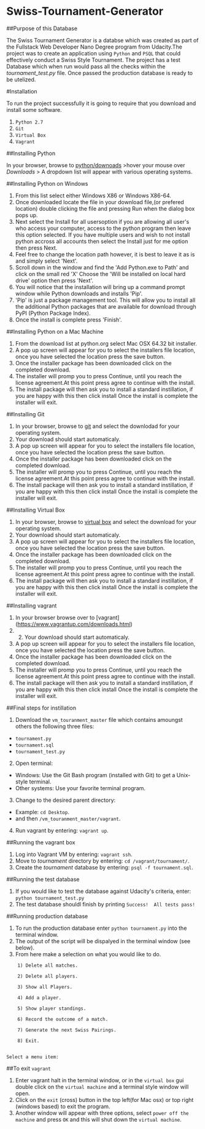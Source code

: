 # Swiss-Tournament-Generator

##Purpose of this Database

The Swiss Tournament Generator is a databse which was created as part of the Fullstack Web Developer Nano Degree program from Udacity.The project was to create an application using `Python` and `PSQL` that could effectively conduct a Swiss Style Tournament. The project has a test Database which when run would pass all the checks within the *tournament_test.py* file. Once passed the production database is ready to be utelized.

#Installation

To run the project successfully it is going to require that you download and install some software.

1. `Python 2.7`
2. `Git`
3. `Virtual Box`
4. `Vagrant`

##Installing Python

In your browser, browse to [python/downoads](https://www.python.org/downloads/) >hover your mouse over *Downloads* > A dropdown list will appear with various operating systems.

##Installing Python on Windows

1. From this list select either Windows X86 or Windows X86-64.
2. Once downloaded locate the file in your download file,(or prefered location) double clicking the file and pressing Run when the dialog box pops up.
3. Next select the Install for all usersoption if you are allowing all user's who access your computer, access to the python program then leave this option selected. If you have multiple users and wish to not install python accross all accounts then select the Install just for me option then press Next.
4. Feel free to change the location path however, it is best to leave it as is and simply select 'Next'.
5. Scroll down in the window and find the 'Add Python.exe to Path' and click on the small red 'X' Choose the 'Will be installed on local hard drive' option then press 'Next'.
6. You will notice that the installation will bring up a command prompt window while Python downloads and installs 'Pip'. 
7. 'Pip' is just a package management tool. This will allow you to install all the additional Python packages that are available for download through PyPI (Python Package Index).
8. Once the install is complete press 'Finish'.

##Installing Python on a Mac Machine

1. From the download list at python.org select Mac OSX 64.32 bit installer.
2. A pop up screen will appear for you to select the installers file location, once you have selected the location press the save button.
3. Once the installer package has been downloaded click on the completed download.
4. The installer will promp you to press Continue, until you reach the license agreement.At this point press agree to continue with the install.
5. The install package will then ask you to install a standard instillation, if you are happy with this then click install
Once the install is complete the installer will exit.

##Installing Git

1. In your browser, browse to [git](https://git-scm.com/downloads) and select the downlodad for your operating system.
2. Your download should start automaticaly.
3. A pop up screen will appear for you to select the installers file location, once you have selected the location press the save button.
3. Once the installer package has been downloaded click on the completed download.
4. The installer will promp you to press Continue, until you reach the license agreement.At this point press agree to continue with the install.
5. The install package will then ask you to install a standard instillation, if you are happy with this then click install
Once the install is complete the installer will exit.

##Installing Virtual Box

1. In your browser, browse to [virtual box](https://www.virtualbox.org/wiki/Downloads) and select the download for your operating system.
2. Your download should start automaticaly.
3. A pop up screen will appear for you to select the installers file location, once you have selected the location press the save button.
3. Once the installer package has been downloaded click on the completed download.
4. The installer will promp you to press Continue, until you reach the license agreement.At this point press agree to continue with the install.
5. The install package will then ask you to install a standard instillation, if you are happy with this then click install
Once the install is complete the installer will exit.

##Installing vagrant

1. In your browser browse over to [vagrant] (https://www.vagrantup.com/downloads.html)
2. 2. Your download should start automaticaly.
3. A pop up screen will appear for you to select the installers file location, once you have selected the location press the save button.
3. Once the installer package has been downloaded click on the completed download.
4. The installer will promp you to press Continue, until you reach the license agreement.At this point press agree to continue with the install.
5. The install package will then ask you to install a standard instillation, if you are happy with this then click install
Once the install is complete the installer will exit.

##Final steps for instillation

1. Download the `vm_touranment_master` file which contains amoungst others the following three files:
  * `tournament.py`
  * `tournament.sql`
  * `tournament_test.py`
2. Open terminal:
  * Windows: Use the Git Bash program (installed with Git) to get a Unix-style terminal.
  * Other systems: Use your favorite terminal program.
3. Change to the desired parent directory:
  * Example: `cd Desktop`.
  * and then `/vm_touranment_master/vagrant`.
4. Run vagrant by entering: `vagrant up`.

##Running the vagrant box
1. Log into Vagrant VM by entering: `vagrant ssh`.
2. Move to *tournament* directory by entering: `cd /vagrant/tournament/`.
3. Create the *tournament* database by entering: `psql -f tournament.sql`.

##Running the test database

1. If you would like to test the database against Udacity's criteria, enter: `python tournament_test.py`
2. The test database shouldl finish by printing `Success!  All tests pass!`

##Running production database

1. To run the production database enter `python tournament.py` into the terminal window.
2. The output of the script will be dispalyed in the terminal window (see below).
3. From here make a selection on what you would like to do.
```
    1) Delete all matches.

    2) Delete all players.

    3) Show all Players.

    4) Add a player.

    5) Show player standings.

    6) Record the outcome of a match.

    7) Generate the next Swiss Pairings.

    8) Exit.

    
Select a menu item:
```
##To exit `vagrant`

1. Enter vagrant halt in the terminal window, or in the `virtual box` gui double click on the `virtual machine` and a terminal style window will open.
2. Click on the `exit` (cross) button in the top left(for Mac osx) or top right (windows based) to exit the program.
3. Another window will appear with three options, select `power off the machine` and press `OK` and this will shut down the `virtual machine`.
